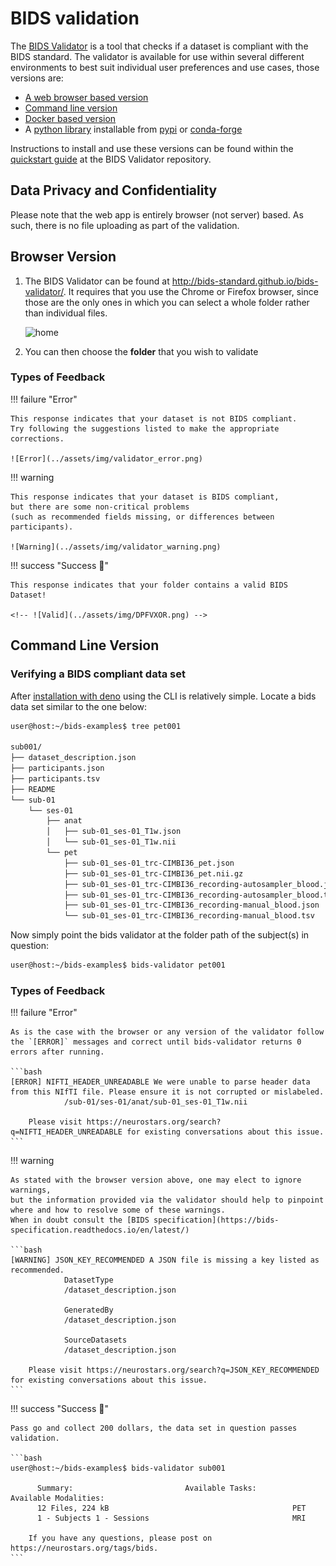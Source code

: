 # BIDS validation

The [BIDS Validator](https://github.com/bids-standard/bids-validator) is a tool
that checks if a dataset is compliant with the BIDS standard.
The validator is available for use within several different environments
to best suit individual user preferences and use cases, those versions are:

-   [A web browser based version](https://bids-standard.github.io/bids-validator/)
-   [Command line version](https://bids-validator.readthedocs.io/en/latest/user_guide/command-line.html)
-   [Docker based version](https://hub.docker.com/r/bids/validator)
-   A [python library](https://github.com/bids-standard/python-validator) installable from [pypi](https://pypi.org/project/bids-validator/) or [conda-forge](https://anaconda.org/conda-forge/bids-validator)

Instructions to install and use these versions can be found
within the [quickstart guide](https://github.com/bids-standard/bids-validator)
at the BIDS Validator repository.

## Data Privacy and Confidentiality

Please note that the web app is entirely browser (not server) based.
As such, there is no file uploading as part of the validation.

## Browser Version

1.  The BIDS Validator can be found at <http://bids-standard.github.io/bids-validator/>.
    It requires that you use the Chrome or Firefox browser,
    since those are the only ones in which you can select a whole folder rather than individual files.

    ![home](https://github.com/bids-standard/bids-validator/raw/main/docs/_static/web_entrypoint_dark.png#gh-dark-mode-only)

1.  You can then choose the **folder** that you wish to validate

### Types of Feedback

!!! failure "Error"

    This response indicates that your dataset is not BIDS compliant.
    Try following the suggestions listed to make the appropriate corrections.

    ![Error](../assets/img/validator_error.png)

!!! warning

    This response indicates that your dataset is BIDS compliant,
    but there are some non-critical problems
    (such as recommended fields missing, or differences between participants).

    ![Warning](../assets/img/validator_warning.png)

!!! success "Success :rocket:"

    This response indicates that your folder contains a valid BIDS Dataset!

    <!-- ![Valid](../assets/img/DPFVXOR.png) -->

## Command Line Version

### Verifying a BIDS compliant data set

After [installation with deno](https://bids-validator.readthedocs.io/en/latest/user_guide/command-line.html#using-the-command-line)
using the CLI is relatively simple.
Locate a bids data set similar to the one below:

```bash
user@host:~/bids-examples$ tree pet001

sub001/
├── dataset_description.json
├── participants.json
├── participants.tsv
├── README
└── sub-01
    └── ses-01
        ├── anat
        │   ├── sub-01_ses-01_T1w.json
        │   └── sub-01_ses-01_T1w.nii
        └── pet
            ├── sub-01_ses-01_trc-CIMBI36_pet.json
            ├── sub-01_ses-01_trc-CIMBI36_pet.nii.gz
            ├── sub-01_ses-01_trc-CIMBI36_recording-autosampler_blood.json
            ├── sub-01_ses-01_trc-CIMBI36_recording-autosampler_blood.tsv
            ├── sub-01_ses-01_trc-CIMBI36_recording-manual_blood.json
            └── sub-01_ses-01_trc-CIMBI36_recording-manual_blood.tsv
```

Now simply point the bids validator at the folder path of the subject(s) in question:

```bash
user@host:~/bids-examples$ bids-validator pet001
```

### Types of Feedback

!!! failure "Error"

    As is the case with the browser or any version of the validator follow
    the `[ERROR]` messages and correct until bids-validator returns 0 errors after running.

    ```bash
    [ERROR] NIFTI_HEADER_UNREADABLE We were unable to parse header data from this NIfTI file. Please ensure it is not corrupted or mislabeled.
                /sub-01/ses-01/anat/sub-01_ses-01_T1w.nii

        Please visit https://neurostars.org/search?q=NIFTI_HEADER_UNREADABLE for existing conversations about this issue.
    ```

!!! warning

    As stated with the browser version above, one may elect to ignore warnings,
    but the information provided via the validator should help to pinpoint
    where and how to resolve some of these warnings.
    When in doubt consult the [BIDS specification](https://bids-specification.readthedocs.io/en/latest/)

    ```bash
    [WARNING] JSON_KEY_RECOMMENDED A JSON file is missing a key listed as recommended.
                DatasetType
                /dataset_description.json

                GeneratedBy
                /dataset_description.json

                SourceDatasets
                /dataset_description.json

        Please visit https://neurostars.org/search?q=JSON_KEY_RECOMMENDED for existing conversations about this issue.
    ```

!!! success "Success :rocket:"

    Pass go and collect 200 dollars, the data set in question passes validation.

    ```bash
    user@host:~/bids-examples$ bids-validator sub001

          Summary:                         Available Tasks:        Available Modalities:
          12 Files, 224 kB                                         PET
          1 - Subjects 1 - Sessions                                MRI

        If you have any questions, please post on https://neurostars.org/tags/bids.
    ```
